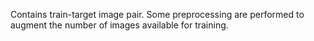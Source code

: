 Contains train-target image pair. Some preprocessing are performed to augment
the number of images available for training.
